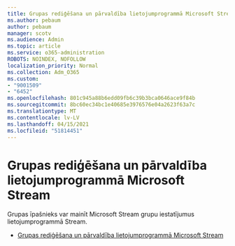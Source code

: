 ```yaml
---
title: Grupas rediģēšana un pārvaldība lietojumprogrammā Microsoft Stream
ms.author: pebaum
author: pebaum
manager: scotv
ms.audience: Admin
ms.topic: article
ms.service: o365-administration
ROBOTS: NOINDEX, NOFOLLOW
localization_priority: Normal
ms.collection: Adm_O365
ms.custom:
- "9001509"
- "6452"
ms.openlocfilehash: 801c945a88b6edd09fb6c39b3bca0646ace9f84b
ms.sourcegitcommit: 8bc60ec34bc1e40685e3976576e04a2623f63a7c
ms.translationtype: MT
ms.contentlocale: lv-LV
ms.lasthandoff: 04/15/2021
ms.locfileid: "51814451"
---
```

# <a name="edit-and-manage-a-group-in-microsoft-stream"></a>Grupas rediģēšana un pārvaldība lietojumprogrammā Microsoft Stream

Grupas īpašnieks var mainīt Microsoft Stream grupu iestatījumus lietojumprogrammā Stream.  

- [Grupas rediģēšana un pārvaldība lietojumprogrammā Microsoft Stream](https://docs.microsoft.com/stream/portal-manage-groups)
